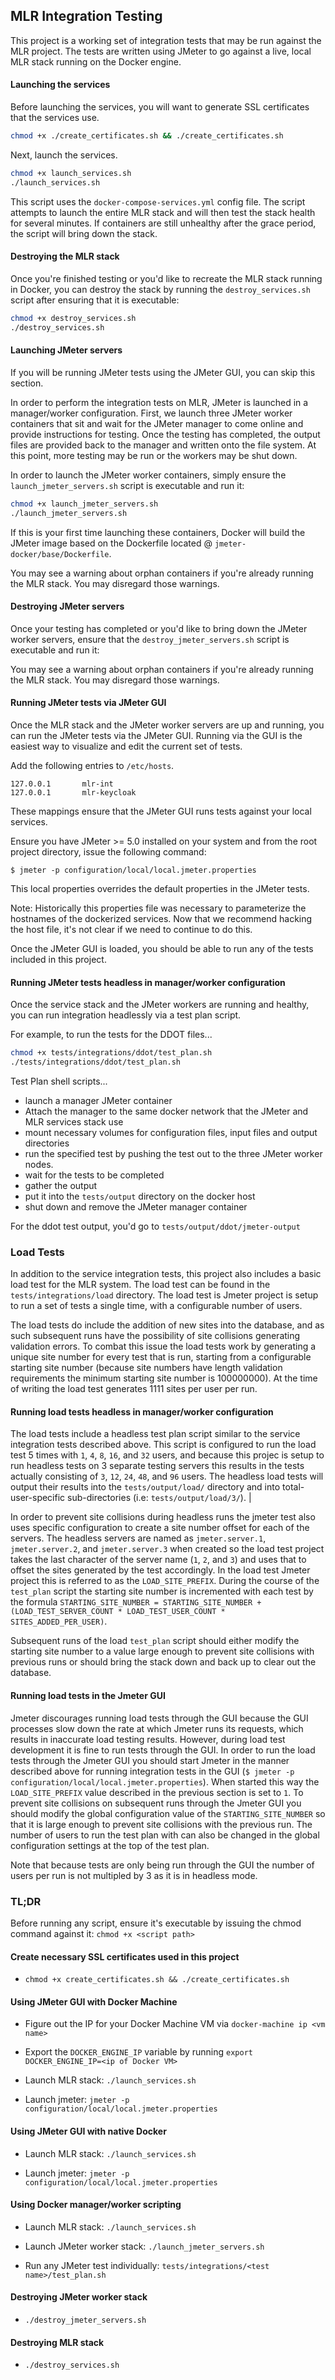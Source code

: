 MLR Integration Testing
---

This project is a working set of integration tests that may be run against
the MLR project. The tests are written using JMeter to go against a live, local MLR
stack running on the Docker engine.

#### Launching the services

Before launching the services, you will want to generate SSL certificates that the services use.

```bash
chmod +x ./create_certificates.sh && ./create_certificates.sh
```

Next, launch the services.

```bash
chmod +x launch_services.sh
./launch_services.sh
```

This script uses the `docker-compose-services.yml` config file. The script attempts to launch the entire MLR stack and will then test the stack health for several minutes. If containers are still unhealthy after the grace period, the script will bring down the stack.

#### Destroying the MLR stack

Once you're finished testing or you'd like to recreate the MLR stack running in Docker, you can destroy the stack by running the `destroy_services.sh` script after ensuring that it is executable:

```bash
chmod +x destroy_services.sh
./destroy_services.sh
```

#### Launching JMeter servers

If you will be running JMeter tests using the JMeter GUI, you can skip this section.

In order to perform the integration tests on MLR, JMeter is launched in a manager/worker configuration. First, we launch three JMeter worker containers that sit and wait for the JMeter manager to come online and provide instructions for testing. Once the testing has completed, the output files are provided back to the manager and written onto the file system. At this point, more testing may be run or the workers may be shut down.

In order to launch the JMeter worker containers, simply ensure the `launch_jmeter_servers.sh` script is executable and run it:

```bash
chmod +x launch_jmeter_servers.sh
./launch_jmeter_servers.sh
```

If this is your first time launching these containers, Docker will build the JMeter image based on the Dockerfile located @ `jmeter-docker/base/Dockerfile`.

You may see a warning about orphan containers if you're already running the MLR stack. You may disregard those warnings.

#### Destroying JMeter servers

Once your testing has completed or you'd like to bring down the JMeter worker servers, ensure that the `destroy_jmeter_servers.sh` script is executable and run it:

You may see a warning about orphan containers if you're already running the MLR stack. You may disregard those warnings.

#### Running JMeter tests via JMeter GUI

Once the MLR stack and the JMeter worker servers are up and running, you can run the JMeter tests via the JMeter GUI. Running via the GUI is the easiest way to visualize and edit the current set of tests.

Add the following entries to `/etc/hosts`.

```
127.0.0.1       mlr-int
127.0.0.1       mlr-keycloak
```

These mappings ensure that the JMeter GUI runs tests against your local services.

Ensure you have JMeter >= 5.0 installed on your system and from the root project directory, issue the following command:

`$ jmeter -p configuration/local/local.jmeter.properties`

This local properties overrides the default properties in the JMeter tests.

Note: Historically this properties file was necessary to parameterize the hostnames of the dockerized services. Now that we recommend hacking the host file, it's not clear if we need to continue to do this.

Once the JMeter GUI is loaded, you should be able to run any of the tests included in this project.

#### Running JMeter tests headless in manager/worker configuration

Once the service stack and the JMeter workers are running and healthy, you can run integration headlessly via a test plan script.

For example, to run the tests for the DDOT files...

```bash
chmod +x tests/integrations/ddot/test_plan.sh
./tests/integrations/ddot/test_plan.sh
```

Test Plan shell scripts...

* launch a manager JMeter container
* Attach the manager to the same docker network that the JMeter and MLR services stack use
* mount necessary volumes for configuration files, input files and output directories
* run the specified test by pushing the test out to the three JMeter worker nodes.
* wait for the tests to be completed
* gather the output
* put it into the `tests/output` directory on the docker host
* shut down and remove the JMeter manager container

For the ddot test output, you'd go to `tests/output/ddot/jmeter-output`

### Load Tests

In addition to the service integration tests, this project also includes a basic load test for the MLR system. The load test can be found in the `tests/integrations/load` directory. The load test is Jmeter project is setup to run a set of tests a single time, with a configurable number of users.

The load tests do include the addition of new sites into the database, and as such subsequent runs have the possibility of site collisions generating validation errors. To combat this issue the load tests work by generating a unique site number for every test that is run, starting from a configurable starting site number (because site numbers have length validation requirements the minimum starting site number is 100000000). At the time of writing the load test generates 1111 sites per user per run.

#### Running load tests headless in manager/worker configuration

The load tests include a headless test plan script similar to the service integration tests described above. This script is configured to run the load test 5 times with `1`, `4`, `8`, `16`, and `32` users, and because this projec is setup to run headless tests on 3 separate testing servers this results in the tests actually consisting of `3`, `12`, `24`, `48`, and `96` users. The headless load tests will output their results into the `tests/output/load/` directory and into total-user-specific sub-directories (i.e: `tests/output/load/3/`). |

In order to prevent site collisions during headless runs the jmeter test also uses specific configuration to create a site number offset for each of the servers. The headless servers are named as `jmeter.server.1`, `jmeter.server.2`, and `jmeter.server.3` when created so the load test project takes the last character of the server name (`1`, `2`, and `3`) and uses that to offset the sites generated by the test accordingly. In the load test Jmeter project this is referred to as the `LOAD_SITE_PREFIX`. During the course of the `test_plan` script the starting site number is incremented with each test by the formula `STARTING_SITE_NUMBER = STARTING_SITE_NUMBER + (LOAD_TEST_SERVER_COUNT * LOAD_TEST_USER_COUNT * SITES_ADDED_PER_USER)`.

Subsequent runs of the load `test_plan` script should either modify the starting site number to a value large enough to prevent site collisions with previous runs or should bring the stack down and back up to clear out the database.

#### Running load tests in the Jmeter GUI

Jmeter discourages running load tests through the GUI because the GUI processes slow down the rate at which Jmeter runs its requests, which results in inaccurate load testing results. However, during load test development it is fine to run tests through the GUI. In order to run the load tests through the Jmeter GUI you should start Jmeter in the manner described above for running integration tests in the GUI (`$ jmeter -p configuration/local/local.jmeter.properties`). When started this way the `LOAD_SITE_PREFIX` value described in the previous section is set to `1`. To prevent site collisions on subsequent runs through the Jmeter GUI you should modify the global configuration value of the `STARTING_SITE_NUMBER` so that it is large enough to prevent site collisions with the previous run. The number of users to run the test plan with can also be changed in the global configuration settings at the top of the test plan.

Note that because tests are only being run through the GUI the number of users per run is not multipled by 3 as it is in headless mode.

### TL;DR

Before running any script, ensure it's executable by issuing the chmod command against it: `chmod +x <script path>`

#### Create necessary SSL certificates used in this project

- `chmod +x create_certificates.sh && ./create_certificates.sh`


#### Using JMeter GUI with Docker Machine

- Figure out the IP for your Docker Machine VM via `docker-machine ip <vm name>`

- Export the `DOCKER_ENGINE_IP` variable by running `export DOCKER_ENGINE_IP=<ip of Docker VM>`

- Launch MLR stack: `./launch_services.sh`

- Launch jmeter: `jmeter -p configuration/local/local.jmeter.properties`

#### Using JMeter GUI with native Docker

- Launch MLR stack: `./launch_services.sh`

- Launch jmeter: `jmeter -p configuration/local/local.jmeter.properties`

#### Using Docker manager/worker scripting

- Launch MLR stack: `./launch_services.sh`

- Launch JMeter worker stack: `./launch_jmeter_servers.sh`

- Run any JMeter test individually: `tests/integrations/<test name>/test_plan.sh`

#### Destroying JMeter worker stack

- `./destroy_jmeter_servers.sh`

#### Destroying MLR stack

- `./destroy_services.sh`
